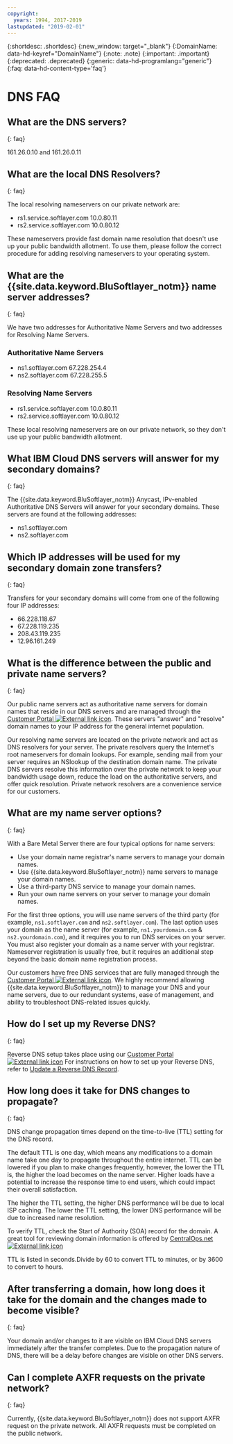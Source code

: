 ```yaml
---
copyright:
  years: 1994, 2017-2019
lastupdated: "2019-02-01"
---
```


{:shortdesc: .shortdesc}
{:new_window: target="_blank"}
{:DomainName: data-hd-keyref="DomainName"}
{:note: .note}
{:important: .important}
{:deprecated: .deprecated}
{:generic: data-hd-programlang="generic"}
{:faq: data-hd-content-type='faq'}

<a name="top"></a>
# DNS FAQ

## What are the DNS servers?
{: faq}

161.26.0.10 and 161.26.0.11

## What are the local DNS Resolvers?
{: faq}

The local resolving nameservers on our private network are:

* rs1.service.softlayer.com 10.0.80.11
* rs2.service.softlayer.com 10.0.80.12

These nameservers provide fast domain name resolution that doesn't use up your public bandwidth allotment. To use them, please follow the correct procedure for adding resolving nameservers to your operating system.

## What are the {{site.data.keyword.BluSoftlayer_notm}} name server addresses?
{: faq}

We have two addresses for Authoritative Name Servers and two addresses for Resolving Name Servers.

### Authoritative Name Servers

* ns1.softlayer.com 67.228.254.4
* ns2.softlayer.com 67.228.255.5

### Resolving Name Servers

* rs1.service.softlayer.com 10.0.80.11
* rs2.service.softlayer.com 10.0.80.12

These local resolving nameservers are on our private network, so they don't use up your public bandwidth allotment. 

## What IBM Cloud DNS servers will answer for my secondary domains?
{: faq}

The {{site.data.keyword.BluSoftlayer_notm}} Anycast, IPv-enabled Authoritative DNS Servers will answer for your secondary domains. These servers are found at the following addresses:

  * ns1.softlayer.com
  * ns2.softlayer.com
  
## Which IP addresses will be used for my secondary domain zone transfers?
{: faq}

Transfers for your secondary domains will come from one of the following four IP addresses:

* 66.228.118.67
* 67.228.119.235
* 208.43.119.235
* 12.96.161.249

## What is the difference between the public and private name servers?
{: faq}

Our public name servers act as authoritative name servers for domain names that reside in our DNS servers and are managed through the [Customer Portal ![External link icon](../../icons/launch-glyph.svg "External link icon")](https://{DomainName}/). These servers "answer" and "resolve" domain names to your IP address for the general internet population.

Our resolving name servers are located on the private network and act as DNS resolvers for your server. The private resolvers query the Internet's root nameservers for domain lookups. For example, sending mail from your server requires an NSlookup of the destination domain name. The private DNS servers resolve this information over the private network to keep your bandwidth usage down, reduce the load on the authoritative servers, and offer quick resolution. Private network resolvers are a convenience service for our customers.

## What are my name server options?
{: faq}

With a Bare Metal Server there are four typical options for name servers:

* Use your domain name registrar's name servers to manage your domain names.
* Use {{site.data.keyword.BluSoftlayer_notm}} name servers to manage your domain names.
* Use a third-party DNS service to manage your domain names.
* Run your own name servers on your server to manage your domain names.

For the first three options, you will use name servers of the third party (for example, `ns1.softlayer.com` and `ns2.softlayer.com`). The last option uses your domain as the name server (for example, `ns1.yourdomain.com` & `ns2.yourdomain.com`), and it requires you to run DNS services on your server. You must also register your domain as a name server with your registrar. Nameserver registration is usually free, but it requires an additional step beyond the basic domain name registration process.

Our customers have free DNS services that are fully managed through the [Customer Portal ![External link icon](../../icons/launch-glyph.svg "External link icon")](https://{DomainName}/). We highly recommend allowing {{site.data.keyword.BluSoftlayer_notm}} to manage your DNS and your name servers, due to our redundant systems, ease of management, and ability to troubleshoot DNS-related issues quickly.

## How do I set up my Reverse DNS?
{: faq}

Reverse DNS setup takes place using our [Customer Portal ![External link icon](../../icons/launch-glyph.svg "External link icon")](https://{DomainName}/)  For instructions on how to set up your Reverse DNS, refer to [Update a Reverse DNS Record](/docs/infrastructure/dns?topic=dns-update-a-reverse-dns-record).

<a name="29"></a>
## How long does it take for DNS changes to propagate?
{: faq}

DNS change propagation times depend on the time-to-live (TTL) setting for the DNS record.

The default TTL is one day, which means any modifications to a domain name take one day to propagate throughout the entire internet. TTL can be lowered if you plan to make changes frequently, however, the lower the TTL is, the higher the load becomes on the name server. Higher loads have a potential to increase the response time to end users, which could impact their overall satisfaction.

The higher the TTL setting, the higher DNS performance will be due to local ISP caching. The lower the TTL setting, the lower DNS performance will be due to increased name resolution.

To verify TTL, check the Start of Authority (SOA) record for the domain. A great tool for reviewing domain information is offered by [CentralOps.net ![External link icon](../../icons/launch-glyph.svg "External link icon")](http://centralops.net/co/)

TTL is listed in seconds.Divide by 60 to convert TTL to minutes, or by 3600 to convert to hours.


## After transferring a domain, how long does it take for the domain and the changes made to become visible?
{: faq}

Your domain and/or changes to it are visible on IBM Cloud DNS servers immediately after the transfer completes. Due to the propagation nature of DNS, there will be a delay before changes are visible on other DNS servers.

## Can I complete AXFR requests on the private network?
{: faq}

Currently, {{site.data.keyword.BluSoftlayer_notm}} does not support AXFR request on the private network. All AXFR requests must be completed on the public network.
